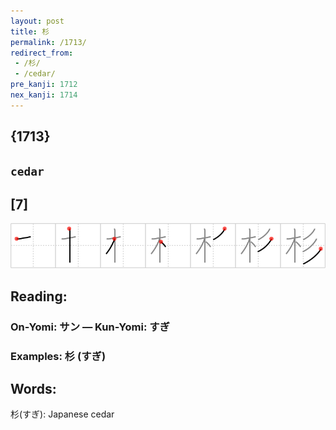 ```yaml
---
layout: post
title: 杉
permalink: /1713/
redirect_from:
 - /杉/
 - /cedar/
pre_kanji: 1712
nex_kanji: 1714
---
```


## {1713}

## `cedar`

## [7]

<div class="stroke"><img src="../images/E69D89.png" /></div>

## Reading:

### On-Yomi: サン &mdash; Kun-Yomi: すぎ

### Examples: 杉 (すぎ)

## Words:

杉(すぎ): Japanese cedar

